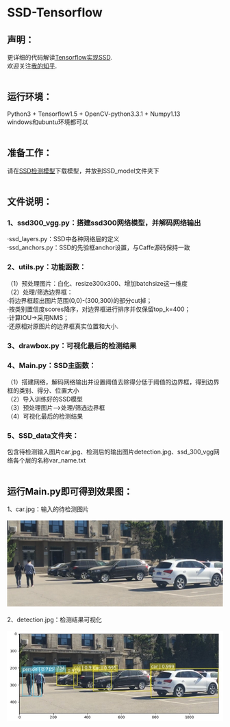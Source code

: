 # SSD-Tensorflow<br>

## 声明：<br>
更详细的代码解读[Tensorflow实现SSD](https://zhuanlan.zhihu.com/p/37635878).<br>
欢迎关注[我的知乎](https://www.zhihu.com/people/chensicheng/posts).<br><br>

## 运行环境：<br>
Python3 + Tensorflow1.5 + OpenCV-python3.3.1 + Numpy1.13<br>
windows和ubuntu环境都可以<br><br>

## 准备工作：<br>
请在[SSD检测模型](https://pan.baidu.com/s/1snhuTsT)下载模型，并放到SSD_model文件夹下<br><br>

## 文件说明：<br>
### 1、ssd300_vgg.py：搭建ssd300网络模型，并解码网络输出<br>
·ssd_layers.py：SSD中各种网络层的定义<br>
·ssd_anchors.py：SSD的先验框anchor设置，与Caffe源码保持一致<br>
### 2、utils.py：功能函数：<br>
（1）预处理图片：白化、resize300x300、增加batchsize这一维度<br>
（2）处理/筛选边界框：<br>
    ·将边界框超出图片范围(0,0)-(300,300)的部分cut掉；<br>
    ·按类别置信度scores降序，对边界框进行排序并仅保留top_k=400；<br>
    ·计算IOU->采用NMS；<br>
    ·还原相对原图片的边界框真实位置和大小.<br>
### 3、drawbox.py：可视化最后的检测结果<br>
### 4、Main.py：SSD主函数：<br>
（1）搭建网络，解码网络输出并设置阈值去除得分低于阈值的边界框，得到边界框的类别、得分、位置大小<br>
（2）导入训练好的SSD模型<br>
（3）预处理图片-->处理/筛选边界框<br>
（4）可视化最后的检测结果<br>
### 5、SSD_data文件夹：<br>
包含待检测输入图片car.jpg、检测后的输出图片detection.jpg、ssd_300_vgg网络各个层的名称var_name.txt<br><br>

## 运行Main.py即可得到效果图：<br>
1、car.jpg：输入的待检测图片<br><br>
![image](https://github.com/KOD-Chen/SSD-Tensorflow/blob/master/SSD_data/car.jpg)<br><br>
2、detection.jpg：检测结果可视化<br><br>
![image](https://github.com/KOD-Chen/SSD-Tensorflow/blob/master/SSD_data/detection.jpg)<br>
